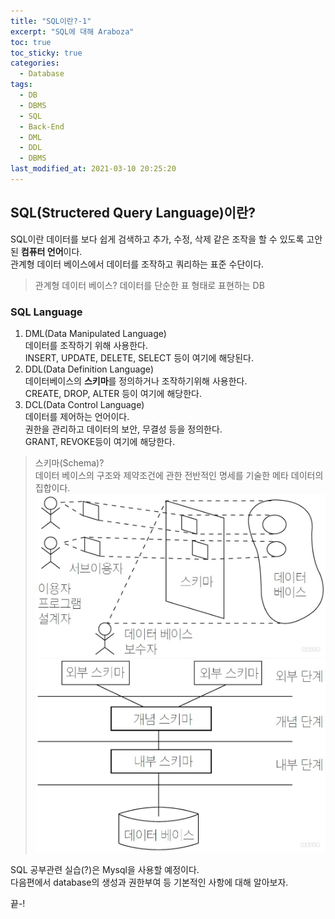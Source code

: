 ```yaml
---
title: "SQL이란?-1"
excerpt: "SQL에 대해 Araboza"
toc: true
toc_sticky: true
categories:
  - Database
tags:
  - DB
  - DBMS
  - SQL
  - Back-End
  - DML
  - DDL
  - DBMS
last_modified_at: 2021-03-10 20:25:20
---
```


## **SQL**(**S**tructered **Q**uery **L**anguage)이란?
  
  SQL이란 데이터를 보다 쉽게 검색하고 추가, 수정, 삭제 같은 조작을 할 수 있도록 고안된 **컴퓨터 언어**이다.  
  관계형 데이터 베이스에서 데이터를 조작하고 쿼리하는 표준 수단이다.  
  
  > 관계형 데이터 베이스? 데이터를 단순한 표 형태로 표현하는 DB

### SQL Language
1. DML(Data Manipulated Language)  
  데이터를 조작하기 위해 사용한다.  
  INSERT, UPDATE, DELETE, SELECT 등이 여기에 해당된다.
2. DDL(Data Definition Language)  
  데이터베이스의 **스키마**를 정의하거나 조작하기위해 사용한다.  
  CREATE, DROP, ALTER 등이 여기에 해당한다.  
3. DCL(Data Control Language)  
  데이터를 제어하는 언어이다.  
  권한을 관리하고 데이터의 보안, 무결성 등을 정의한다.  
  GRANT, REVOKE등이 여기에 해당한다.  
> 스키마(Schema)?  
> 데이터 베이스의 구조와 제약조건에 관한 전반적인 명세를 기술한 메타 데이터의 집합이다.
> ![스키마와 서브스키마와의 관계](/assets/images/S194_i1.jpg)
> ![데이터 베이스 시스템의 단계별 구조](/assets/images/S194_i2.jpg)

SQL 공부관련 실습(?)은 Mysql을 사용할 예정이다.  
다음편에서 database의 생성과 권한부여 등 기본적인 사항에 대해 알아보자.

끝-!
